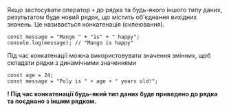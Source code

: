 Якщо застосувати оператор `+` до рядка та будь-якого іншого типу даних, результатом буде новий рядок, що містить об'єднання вихідних значень. Це називається конкатенація (склеювання).

```
const message = "Mango " + "is" + " happy";
console.log(message); // "Mango is happy"

```

Під час конкатенації можна використовувати значення змінних, щоб складати рядки з динамічними значеннями

```
const age = 24;
const message = "Poly is " + age + " years old!";
```

**! Під час конкатенації будь-який тип даних буде приведено до рядка та поєднано з іншим рядком.**
